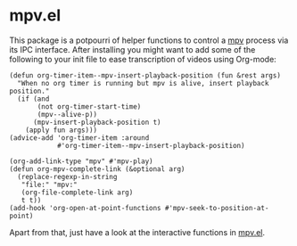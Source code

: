 # mpv.el

This package is a potpourri of helper functions to control a [mpv][]
process via its IPC interface.  After installing you might want to add
some of the following to your init file to ease transcription of videos
using Org-mode:

```emacs
(defun org-timer-item--mpv-insert-playback-position (fun &rest args)
  "When no org timer is running but mpv is alive, insert playback position."
  (if (and
       (not org-timer-start-time)
       (mpv--alive-p))
      (mpv-insert-playback-position t)
    (apply fun args)))
(advice-add 'org-timer-item :around
            #'org-timer-item--mpv-insert-playback-position)

(org-add-link-type "mpv" #'mpv-play)
(defun org-mpv-complete-link (&optional arg)
  (replace-regexp-in-string
   "file:" "mpv:"
   (org-file-complete-link arg)
   t t))
(add-hook 'org-open-at-point-functions #'mpv-seek-to-position-at-point)
```

Apart from that, just have a look at the interactive functions in
[mpv.el](mpv.el).

[mpv]: http://mpv.io/
